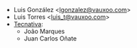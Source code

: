 - Luis González \<<lgonzalez@vauxoo.com>\>
- Luis Torres \<<luis_t@vauxoo.com>\>
- [Tecnativa](https://www.tecnativa.com):
  - João Marques
  - Juan Carlos Oñate
